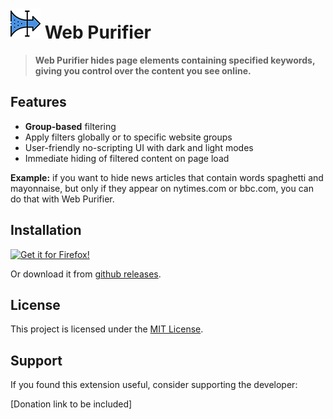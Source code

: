 # ![icon](icons/pagepurifier_48.png) Web Purifier

> **Web Purifier hides page elements containing specified keywords, giving you control over the content you see online.**

## Features

- **Group-based** filtering 
- Apply filters globally or to specific website groups
- User-friendly no-scripting UI with dark and light modes 
- Immediate hiding of filtered content on page load

**Example:** if you want to hide news articles that contain words spaghetti and mayonnaise, but only if they appear on nytimes.com or bbc.com, you can do that with Web Purifier. 
 
## Installation

[![Get it for Firefox!](https://i.imgur.com/TMOLdK6.png)](https://addons.mozilla.org/firefox/addon/web-purifier/)

Or download it from [github releases](https://github.com/yourusername/web-purifier/releases/latest).

## License

This project is licensed under the [MIT License](LICENSE).

## Support

If you found this extension useful, consider supporting the developer:

[Donation link to be included]
